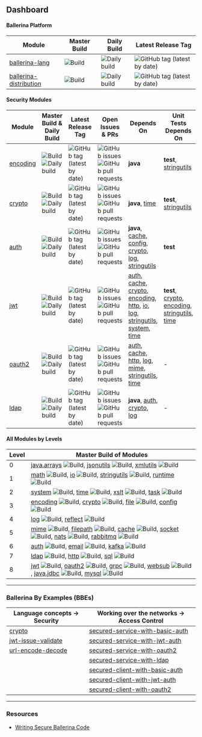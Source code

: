 ## Dashboard

#### Ballerina Platform

| Module | Master Build | Daily Build | Latest Release Tag |
|---|---|---|---|
| [ballerina-lang](https://github.com/ballerina-platform/ballerina-lang) | ![Build](https://github.com/ballerina-platform/ballerina-lang/workflows/CI%20Build/badge.svg) | ![Daily build](https://github.com/ballerina-platform/ballerina-lang/workflows/Ballerina%20daily%20build/badge.svg) | ![GitHub tag (latest by date)](https://img.shields.io/github/v/tag/ballerina-platform/ballerina-lang) |
| [ballerina-distribution](https://github.com/ballerina-platform/ballerina-distribution) | ![Build](https://github.com/ballerina-platform/ballerina-distribution/workflows/Ballerina%20Distribution%20Build/badge.svg) | ![Daily build](https://github.com/ballerina-platform/ballerina-distribution/workflows/Daily%20build/badge.svg) | ![GitHub tag (latest by date)](https://img.shields.io/github/v/tag/ballerina-platform/ballerina-distribution) |

#### Security Modules

| Module | Master Build & Daily Build | Latest Release Tag | Open Issues & PRs | Depends On | Unit Tests Depends On |
|---|---|---|---|---|---|
| [encoding](https://github.com/ballerina-platform/module-ballerina-encoding) | ![Build](https://github.com/ballerina-platform/module-ballerina-encoding/workflows/Build/badge.svg) ![Daily build](https://github.com/ballerina-platform/module-ballerina-encoding/workflows/Daily%20build/badge.svg) | ![GitHub tag (latest by date)](https://img.shields.io/github/v/tag/ballerina-platform/module-ballerina-encoding) | ![GitHub issues](https://img.shields.io/github/issues/ballerina-platform/module-ballerina-encoding) ![GitHub pull requests](https://img.shields.io/github/issues-pr/ballerina-platform/module-ballerina-encoding) | **java** | **test**, [stringutils](https://github.com/ballerina-platform/module-ballerina-stringutils) |
| [crypto](https://github.com/ballerina-platform/module-ballerina-crypto) | ![Build](https://github.com/ballerina-platform/module-ballerina-crypto/workflows/Build/badge.svg) ![Daily build](https://github.com/ballerina-platform/module-ballerina-crypto/workflows/Daily%20build/badge.svg) | ![GitHub tag (latest by date)](https://img.shields.io/github/v/tag/ballerina-platform/module-ballerina-crypto) | ![GitHub issues](https://img.shields.io/github/issues/ballerina-platform/module-ballerina-crypto) ![GitHub pull requests](https://img.shields.io/github/issues-pr/ballerina-platform/module-ballerina-crypto) | **java**, [time](https://github.com/ballerina-platform/module-ballerina-time) | **test**, [stringutils](https://github.com/ballerina-platform/module-ballerina-stringutils) |
| [auth](https://github.com/ballerina-platform/module-ballerina-auth) | ![Build](https://github.com/ballerina-platform/module-ballerina-auth/workflows/Build/badge.svg) ![Daily build](https://github.com/ballerina-platform/module-ballerina-auth/workflows/Daily%20build/badge.svg) | ![GitHub tag (latest by date)](https://img.shields.io/github/v/tag/ballerina-platform/module-ballerina-auth) | ![GitHub issues](https://img.shields.io/github/issues/ballerina-platform/module-ballerina-auth) ![GitHub pull requests](https://img.shields.io/github/issues-pr/ballerina-platform/module-ballerina-auth) | **java**, [cache](https://github.com/ballerina-platform/module-ballerina-cache), [config](https://github.com/ballerina-platform/module-ballerina-config), [crypto](https://github.com/ballerina-platform/module-ballerina-crypto), [log](https://github.com/ballerina-platform/module-ballerina-log), [stringutils](https://github.com/ballerina-platform/module-ballerina-stringutils) | **test** |
| [jwt](https://github.com/ballerina-platform/module-ballerina-jwt) | ![Build](https://github.com/ballerina-platform/module-ballerina-jwt/workflows/Build/badge.svg) ![Daily build](https://github.com/ballerina-platform/module-ballerina-jwt/workflows/Daily%20build/badge.svg) | ![GitHub tag (latest by date)](https://img.shields.io/github/v/tag/ballerina-platform/module-ballerina-jwt) | ![GitHub issues](https://img.shields.io/github/issues/ballerina-platform/module-ballerina-jwt) ![GitHub pull requests](https://img.shields.io/github/issues-pr/ballerina-platform/module-ballerina-jwt) | [auth](https://github.com/ballerina-platform/module-ballerina-auth), [cache](https://github.com/ballerina-platform/module-ballerina-cache), [crypto](https://github.com/ballerina-platform/module-ballerina-crypto), [encoding](https://github.com/ballerina-platform/module-ballerina-encoding), [http](https://github.com/ballerina-platform/module-ballerina-http), [io](https://github.com/ballerina-platform/module-ballerina-io), [log](https://github.com/ballerina-platform/module-ballerina-log), [stringutils](https://github.com/ballerina-platform/module-ballerina-stringutils), [system](https://github.com/ballerina-platform/module-ballerina-system), [time](https://github.com/ballerina-platform/module-ballerina-time) | **test**, [crypto](https://github.com/ballerina-platform/module-ballerina-crypto), [encoding](https://github.com/ballerina-platform/module-ballerina-encoding), [stringutils](https://github.com/ballerina-platform/module-ballerina-stringutils), [time](https://github.com/ballerina-platform/module-ballerina-time) |
| [oauth2](https://github.com/ballerina-platform/module-ballerina-oauth2) | ![Build](https://github.com/ballerina-platform/module-ballerina-oauth2/workflows/Build/badge.svg) ![Daily build](https://github.com/ballerina-platform/module-ballerina-oauth2/workflows/Daily%20build/badge.svg) | ![GitHub tag (latest by date)](https://img.shields.io/github/v/tag/ballerina-platform/module-ballerina-oauth2) | ![GitHub issues](https://img.shields.io/github/issues/ballerina-platform/module-ballerina-oauth2) ![GitHub pull requests](https://img.shields.io/github/issues-pr/ballerina-platform/module-ballerina-oauth2) | [auth](https://github.com/ballerina-platform/module-ballerina-auth), [cache](https://github.com/ballerina-platform/module-ballerina-cache), [http](https://github.com/ballerina-platform/module-ballerina-http), [log](https://github.com/ballerina-platform/module-ballerina-log), [mime](https://github.com/ballerina-platform/module-ballerina-mime), [stringutils](https://github.com/ballerina-platform/module-ballerina-stringutils), [time](https://github.com/ballerina-platform/module-ballerina-time) | - |
| [ldap](https://github.com/ballerina-platform/module-ballerina-ldap) | ![Build](https://github.com/ballerina-platform/module-ballerina-ldap/workflows/Build/badge.svg) ![Daily build](https://github.com/ballerina-platform/module-ballerina-ldap/workflows/Daily%20build/badge.svg) | ![GitHub tag (latest by date)](https://img.shields.io/github/v/tag/ballerina-platform/module-ballerina-ldap) | ![GitHub issues](https://img.shields.io/github/issues/ballerina-platform/module-ballerina-ldap) ![GitHub pull requests](https://img.shields.io/github/issues-pr/ballerina-platform/module-ballerina-ldap) | **java**, [auth](https://github.com/ballerina-platform/module-ballerina-auth), [crypto](https://github.com/ballerina-platform/module-ballerina-crypto), [log](https://github.com/ballerina-platform/module-ballerina-log) | - |

#### All Modules by Levels

| Level | Master Build of Modules |
|---|---|
| 0 | [java.arrays](https://github.com/ballerina-platform/module-ballerina-java.arrays) ![Build](https://github.com/ballerina-platform/module-ballerina-java.arrays/workflows/Build/badge.svg), [jsonutils](https://github.com/ballerina-platform/module-ballerina-jsonutils) ![Build](https://github.com/ballerina-platform/module-ballerina-jsonutils/workflows/Build/badge.svg), [xmlutils](https://github.com/ballerina-platform/module-ballerina-xmlutils) ![Build](https://github.com/ballerina-platform/module-ballerina-xmlutils/workflows/Build/badge.svg) |
| 1 | [math](https://github.com/ballerina-platform/module-ballerina-math) ![Build](https://github.com/ballerina-platform/module-ballerina-math/workflows/Build/badge.svg), [io](https://github.com/ballerina-platform/module-ballerina-io) ![Build](https://github.com/ballerina-platform/module-ballerina-io/workflows/Build/badge.svg), [stringutils](https://github.com/ballerina-platform/module-ballerina-stringutils) ![Build](https://github.com/ballerina-platform/module-ballerina-stringutils/workflows/Build/badge.svg), [runtime](https://github.com/ballerina-platform/module-ballerina-runtime) ![Build](https://github.com/ballerina-platform/module-ballerina-runtime/workflows/Build/badge.svg) |
| 2 | [system](https://github.com/ballerina-platform/module-ballerina-system) ![Build](https://github.com/ballerina-platform/module-ballerina-system/workflows/Build/badge.svg), [time](https://github.com/ballerina-platform/module-ballerina-time) ![Build](https://github.com/ballerina-platform/module-ballerina-time/workflows/Build%20master%20branch/badge.svg), [xslt](https://github.com/ballerina-platform/module-ballerina-xslt) ![Build](https://github.com/ballerina-platform/module-ballerina-xslt/workflows/Build%20master%20branch/badge.svg), [task](https://github.com/ballerina-platform/module-ballerina-task) ![Build](https://github.com/ballerina-platform/module-ballerina-task/workflows/Build%20master%20branch/badge.svg) |
| 3 | [encoding](https://github.com/ballerina-platform/module-ballerina-encoding) ![Build](https://github.com/ballerina-platform/module-ballerina-encoding/workflows/Build/badge.svg), [crypto](https://github.com/ballerina-platform/module-ballerina-crypto) ![Build](https://github.com/ballerina-platform/module-ballerina-crypto/workflows/Build/badge.svg), [file](https://github.com/ballerina-platform/module-ballerina-file) ![Build](https://github.com/ballerina-platform/module-ballerina-file/workflows/Build%20master%20branch/badge.svg), [config](https://github.com/ballerina-platform/module-ballerina-config) ![Build](https://github.com/ballerina-platform/module-ballerina-config/workflows/Build/badge.svg) |
| 4 | [log](https://github.com/ballerina-platform/module-ballerina-log) ![Build](https://github.com/ballerina-platform/module-ballerina-log/workflows/Build/badge.svg), [reflect](https://github.com/ballerina-platform/module-ballerina-reflect) ![Build](https://github.com/ballerina-platform/module-ballerina-reflect/workflows/Build/badge.svg) |
| 5 | [mime](https://github.com/ballerina-platform/module-ballerina-mime) ![Build](https://github.com/ballerina-platform/module-ballerina-mime/workflows/Build/badge.svg), [filepath](https://github.com/ballerina-platform/module-ballerina-filepath) ![Build](https://github.com/ballerina-platform/module-ballerina-filepath/workflows/Build%20master%20branch/badge.svg), [cache](https://github.com/ballerina-platform/module-ballerina-cache) ![Build](https://github.com/ballerina-platform/module-ballerina-cache/workflows/Build%20master%20branch/badge.svg), [socket](https://github.com/ballerina-platform/module-ballerina-socket) ![Build](https://github.com/ballerina-platform/module-ballerina-socket/workflows/Build/badge.svg), [nats](https://github.com/ballerina-platform/module-ballerinax-nats) ![Build](https://github.com/ballerina-platform/module-ballerinax-nats/workflows/Build/badge.svg), [rabbitmq](https://github.com/ballerina-platform/module-ballerina-rabbitmq) ![Build](https://github.com/ballerina-platform/module-ballerina-rabbitmq/workflows/Build/badge.svg) |
| 6 | [auth](https://github.com/ballerina-platform/module-ballerina-auth) ![Build](https://github.com/ballerina-platform/module-ballerina-auth/workflows/Build/badge.svg), [email](https://github.com/ballerina-platform/module-ballerina-email) ![Build](https://github.com/ballerina-platform/module-ballerina-email/workflows/Build%20master%20branch/badge.svg), [kafka](https://github.com/ballerina-platform/module-ballerinax-kafka) ![Build](https://github.com/ballerina-platform/module-ballerinax-kafka/workflows/Build/badge.svg) |
| 7 | [ldap](https://github.com/ballerina-platform/module-ballerina-ldap) ![Build](https://github.com/ballerina-platform/module-ballerina-ldap/workflows/Build/badge.svg), [http](https://github.com/ballerina-platform/module-ballerina-http) ![Build](https://github.com/ballerina-platform/module-ballerina-http/workflows/Build%20master%20branch/badge.svg), [sql](https://github.com/ballerina-platform/module-ballerina-sql) ![Build](https://github.com/ballerina-platform/module-ballerina-sql/workflows/Build/badge.svg) |
| 8 | [jwt](https://github.com/ballerina-platform/module-ballerina-jwt) ![Build](https://github.com/ballerina-platform/module-ballerina-jwt/workflows/Build/badge.svg), [oauth2](https://github.com/ballerina-platform/module-ballerina-oauth2) ![Build](https://github.com/ballerina-platform/module-ballerina-oauth2/workflows/Build/badge.svg), [grpc](https://github.com/ballerina-platform/module-ballerina-grpc) ![Build](https://github.com/ballerina-platform/module-ballerina-grpc/workflows/Build%20master%20branch/badge.svg), [websub](https://github.com/ballerina-platform/module-ballerina-websub) ![Build](https://github.com/ballerina-platform/module-ballerina-websub/workflows/Build/badge.svg), [java.jdbc](https://github.com/ballerina-platform/module-ballerina-java.jdbc) ![Build](https://github.com/ballerina-platform/module-ballerina-java.jdbc/workflows/Build/badge.svg), [mysql](https://github.com/ballerina-platform/module-ballerinax-mysql) ![Build](https://github.com/ballerina-platform/module-ballerinax-mysql/workflows/Build/badge.svg) |

---

### Ballerina By Examples (BBEs)

| Language concepts -> Security | Working over the networks -> Access Control |
|---|---|
| [crypto](https://ballerina.io/swan-lake/learn/by-example/crypto.html) | [secured-service-with-basic-auth](https://ballerina.io/swan-lake/learn/by-example/secured-service-with-basic-auth.html) |
| [jwt-issue-validate](https://ballerina.io/swan-lake/learn/by-example/jwt-issue-validate.html) | [secured-service-with-jwt-auth](https://ballerina.io/swan-lake/learn/by-example/secured-service-with-jwt-auth.html) |
| [url-encode-decode](https://ballerina.io/swan-lake/learn/by-example/url-encode-decode.html) | [secured-service-with-oauth2](https://ballerina.io/swan-lake/learn/by-example/secured-service-with-oauth2.html) |
| | [secured-service-with-ldap](https://ballerina.io/swan-lake/learn/by-example/secured-service-with-ldap.html) |
| | [secured-client-with-basic-auth](https://ballerina.io/swan-lake/learn/by-example/secured-client-with-basic-auth.html) |
| | [secured-client-with-jwt-auth](https://ballerina.io/swan-lake/learn/by-example/secured-client-with-jwt-auth.html) |
| | [secured-client-with-oauth2](https://ballerina.io/swan-lake/learn/by-example/secured-client-with-oauth2.html) |

---

### Resources

- [Writing Secure Ballerina Code](https://ballerina.io/learn/writing-secure-ballerina-code/)

